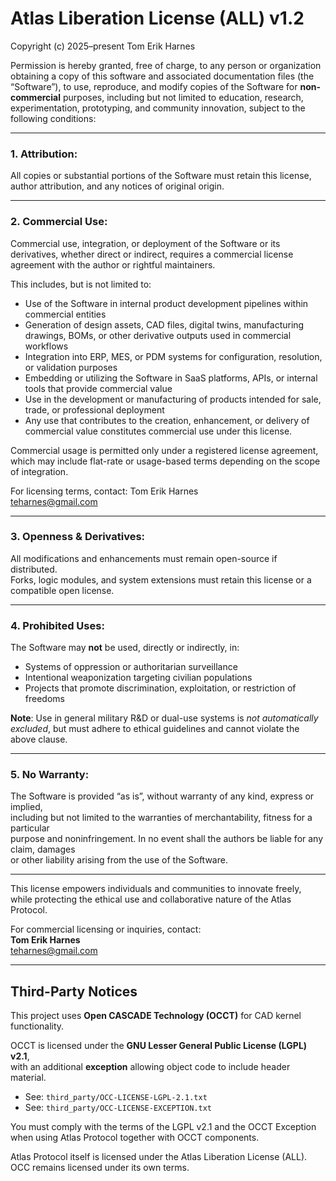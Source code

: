 Atlas Liberation License (ALL) v1.2
===================================

Copyright (c) 2025–present Tom Erik Harnes

Permission is hereby granted, free of charge, to any person or organization
obtaining a copy of this software and associated documentation files (the
“Software”),
to use, reproduce, and modify copies of the Software for **non-commercial**
purposes,
including but not limited to education, research, experimentation, prototyping,
and community innovation, subject to the following conditions:

---

### 1. Attribution:

All copies or substantial portions of the Software must retain this license,  
author attribution, and any notices of original origin.

---

### 2. Commercial Use:

Commercial use, integration, or deployment of the Software or its derivatives,
whether direct or indirect, requires a commercial license agreement with the
author or rightful maintainers.

This includes, but is not limited to:

- Use of the Software in internal product development pipelines within
  commercial entities
- Generation of design assets, CAD files, digital twins, manufacturing
  drawings,
  BOMs, or other derivative outputs used in commercial workflows
- Integration into ERP, MES, or PDM systems for configuration, resolution,
  or validation purposes
- Embedding or utilizing the Software in SaaS platforms, APIs, or internal
  tools that provide commercial value
- Use in the development or manufacturing of products intended for sale, trade,
  or professional deployment
- Any use that contributes to the creation, enhancement, or delivery of
  commercial value constitutes commercial use under this license.

Commercial usage is permitted only under a registered license agreement, which
may include flat-rate or usage-based terms depending on the scope of
integration.

For licensing terms, contact:
Tom Erik Harnes  
teharnes@gmail.com

---

### 3. Openness & Derivatives:

All modifications and enhancements must remain open-source if distributed.  
Forks, logic modules, and system extensions must retain this license or a
compatible open license.

---

### 4. Prohibited Uses:

The Software may **not** be used, directly or indirectly, in:

- Systems of oppression or authoritarian surveillance
- Intentional weaponization targeting civilian populations
- Projects that promote discrimination, exploitation, or restriction of
  freedoms

**Note**: Use in general military R&D or dual-use systems is *not automatically
excluded*, but must adhere to ethical guidelines and cannot violate the above
clause.

---

### 5. No Warranty:

The Software is provided “as is”, without warranty of any kind, express or
implied,  
including but not limited to the warranties of merchantability, fitness for a
particular  
purpose and noninfringement. In no event shall the authors be liable for any
claim, damages  
or other liability arising from the use of the Software.

---

This license empowers individuals and communities to innovate freely,  
while protecting the ethical use and collaborative nature of the Atlas
Protocol.

For commercial licensing or inquiries, contact:  
**Tom Erik Harnes**  
[teharnes@gmail.com](mailto:teharnes@gmail.com)

---

## Third-Party Notices

This project uses **Open CASCADE Technology (OCCT)** for CAD kernel
functionality.

OCCT is licensed under the **GNU Lesser General Public License (LGPL) v2.1**,  
with an additional **exception** allowing object code to include header
material.

- See: `third_party/OCC-LICENSE-LGPL-2.1.txt`
- See: `third_party/OCC-LICENSE-EXCEPTION.txt`

You must comply with the terms of the LGPL v2.1 and the OCCT Exception when
using Atlas Protocol together with OCCT components.

Atlas Protocol itself is licensed under the Atlas Liberation License (ALL).  
OCC remains licensed under its own terms.
